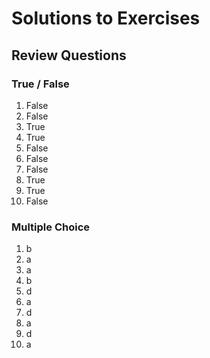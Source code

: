 # Solutions to Exercises
## Review Questions
### True / False 
1. False
2. False
3. True
4. True
5. False
6. False
7. False
8. True 
9. True
10. False
### Multiple Choice
1. b
2. a
3. a
4. b
5. d
6. a
7. d
8. a
9. d
10. a
